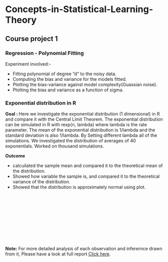 # Concepts-in-Statistical-Learning-Theory
## Course project 1 ##
### Regression - Polynomial Fitting ###
Experiment involved:-
* Fitting polynomial of degree “d” to the noisy data.
* Computing the bias and variance for the models fitted.
* Plotting the bias-variance against model complexity(Guassian noise).
* Plotting the bias and variance as a function of sigma.


### Exponential distribution in R ###
<b> Goal : </b> Here we investigate the exponential distribution (1 dimensional)
in R and compare it with the Central Limit Theorem. The exponential distribution
can be simulated in R with rexp(n, lambda) where lambda is the rate parameter.
The mean of the exponential distribution is 1/lambda and the standard deviation is
also 1/lambda. By Setting different lambda all of the simulations. We investigated the distribution of averages of 40 exponentials.
Worked on thousand simulations.

<b> Outcome </b>
* calcuilated the sample mean and compared it to the theoretical mean of the
distribution.
* Showed how variable the sample is, and compared it to the
theoretical variance of the distribution.
* Showed that the distribution is approximately normal using plot.

<object data="https://github.com/rajanskumarsoni/Concepts-in-Statistical-Learning-Theory/blob/master/Assignment_1/CSLT_Assignment_1.pdf " width="700px" height="700px">
    <embed src="https://github.com/rajanskumarsoni/Concepts-in-Statistical-Learning-Theory/blob/master/Assignment_1/CSLT_Assignment_1.pdf">
   <p><b>Note:</b> For more detailed analysis of each observation and inferernce drawn from it, Please have a look at full report  <a href="https://github.com/rajanskumarsoni/Concepts-in-Statistical-Learning-Theory/blob/master/Assignment_1/CSLT_Assignment_1.pdf">Click here</a>.</p>
    </embed>
   </object>
